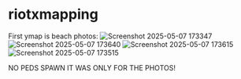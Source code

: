 # riotxmapping

First ymap is beach 
photos:
![Screenshot 2025-05-07 173347](https://github.com/user-attachments/assets/0ec2c590-90e7-4761-988b-4ca3563bba11)
![Screenshot 2025-05-07 173640](https://github.com/user-attachments/assets/1b148d0b-1906-453a-a417-d55f97dea1f8)
![Screenshot 2025-05-07 173615](https://github.com/user-attachments/assets/d313a111-9aad-4951-9679-30cafc87c6f3)
![Screenshot 2025-05-07 173515](https://github.com/user-attachments/assets/dd403c5b-7a05-4700-92ec-e1aee9869f88)

NO PEDS SPAWN IT WAS ONLY FOR THE PHOTOS!
